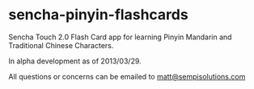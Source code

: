 sencha-pinyin-flashcards
========================

Sencha Touch 2.0 Flash Card app for learning Pinyin Mandarin and Traditional Chinese Characters.

In alpha development as of 2013/03/29.

All questions or concerns can be emailed to matt@sempisolutions.com
